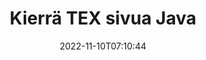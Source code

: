 ---
############################# Static ############################
layout: "auto-gen-merger"
date: 2022-11-10T07:10:44
draft: false
otherformats: pdf xps epub

############################# Head ############################
head_title: "Kierrä TEX sivua Java:ssa – Kierrä 90, 180, 270 kulmassa"
head_description: "Kierrä TEX-tiedoston tiettyjä tai kaikkia asiakirjasivuja 90, 180, 270 kiertokulmassa käyttämällä asiakirjojen yhdistämissovellusliittymää."

############################# Header ############################
title: "Kierrä TEX sivua Java"
description: "Kierrä TEX sivua muutamalla rivillä Java-koodia."
bg_image: "https://cms.admin.containerize.com/templates/aspose/App_Themes/V3/images/bg/header1.png"
bg_overlay: false
button:
    enable: true
    icon: "fas fa-arrow-down"
    label: "Lataa ilmainen kokeiluversio"
    link: "https://downloads.groupdocs.com/merger/java"

############################# SubMenu ############################
submenu:
    enable: true

    left:
        img_alt: "GroupDocs.Merger for Java"
        image: "https://cms.admin.containerize.com/templates/groupdocs/images/product-logos/90x90-noborder/groupdocs-merger-java.png"
        product: "GroupDocs.Merger"
        platform: "Java"

    middle:
        button:

            # button loop
            - link: "https://apireference.groupdocs.com/merger/java"
              text: "API-viite"

            # button loop
            - link: "https://github.com/groupdocs-merger"
              text: "Esimerkkejä koodista"

            # button loop
            - link: "https://products.groupdocs.app/merger/family"
              text: "Live-demoja"

            # button loop
            - link: "https://purchase.groupdocs.com/pricing/merger/java"
              text: "Hinnoittelu"

    right:
        link_download: "https://downloads.groupdocs.com/merger"
        link_learn: "https://docs.groupdocs.com/merger/java"
        link_buy: "https://purchase.groupdocs.com"

############################# About ############################
about:
    enable: true
    title: "Tietoja GroupDocs.Merger for Java API:sta"
    content: |
        [GroupDocs.Merger for Java](/fi/merger/java/) tarjoaa yksinkertaisen ratkaisun turvallisesti yhdistää ja jakaa useiden dokumenttimuotojen välillä, mukaan lukien PDF, Microsoft Office (Word, Excel, PowerPoint , OneNote), OpenDocument, HTML, kuvat ja monet muut Java-sovelluksissa. Lisäämällä vain muutaman rivin koodia voit suorittaa useita dokumenttitoimintoja, kuten siirtää, poistaa, kiertää, vaihtaa, purkaa tai muuttaa asiakirjan sivujen suuntaa. Asiakirjojen yhdistämissovellusliittymä tukee myös asiakirjasivujen esikatselua kuvana asiakirjan rakenteen, muotoilun ja sivun sisällön analysoimiseksi.
        
        GroupDocs.Merger API on oikea valinta yritysratkaisuille, jotka tarvitsevat tiedostosivujen kiertotoimintoja. Näitä sovellusliittymiä tuetaan hyvin kaikissa tärkeimmissä käyttöjärjestelmissä ja alustoissa, mukaan lukien J2SE 7.0 (1.7), J2SE 8.0 (1.8), Java 10.

############################# Steps ############################
steps:
    enable: true
    title_left: "Kierrä TEX tiedostosivua tuotteessa Java"
    content_left: |
        [GroupDocs.Merger for Java](/fi/merger/java/) tekee Java-kehittäjien helpoksi kiertää tiettyjä tai kaikkia sivuja TEX-tiedostossa 90:ssä , 180 tai 270 kiertokulma muutaman helpon vaiheen avulla.
        
        * Alusta **RotateOptions** halutulla kiertokulmalla ja sivunumeroilla.
        * Luo uusi esiintymä **Merger** ja anna lähdedokumentin polku rakentajaparametriksi.
        * Kutsu **rotatePages** ja välitä **RotateOptions**-objekti.
        * Soita **Save** ja määritä tiedostopolku tuloksena olevan asiakirjan tallentamiseksi.

    title_right: "Laitteistovaatimukset"
    content_right: |
        GroupDocs.Merger for Java API-liittymiä tuetaan kaikilla tärkeimmillä alustoilla ja käyttöjärjestelmillä. Ennen kuin suoritat alla olevan koodin, varmista, että sinulla on seuraavat edellytykset asennettuna järjestelmääsi.

        * Käyttöjärjestelmät: Microsoft Windows, Linux, MacOS
        * Kehitysympäristöt: NetBeans, IntelliJ IDEA, Eclipse
        * Kehykset: J2SE 7.0 (1.7), J2SE 8.0 (1.8), Java 10
        * Lataa tuotteen GroupDocs.Merger for Java uusin versio osoitteesta [Maven](https://repository.groupdocs.com/webapp/#/artifacts/browse/tree/General/repo/com/groupdocs/groupdocs-merger)
         
    code: |
     {{% merger/additional-styles %}}
     {{< merger/code-merger title="Kuinka kiertää TEX tiedostosivua käyttämällä Java esimerkkikoodia">}}

        ```java    
        // Pyöritä TEX tiedostosivua GroupDocs.Merger API:lla
        // Alusta RotateOptions-luokka määrittääksesi kiertokulman ja kierrettävät sivunumerot
        RotateOptions rotateOptions = new RotateOptions(RotateMode.Rotate180, new int[] { 2, 3 });

        // Toteuta yhdistäminen syötteellä TEX
        Merger merger = new Merger("input.tex");

        // Kutsu rotatePages-metodi ja välitä RotateOptions-objekti sille
        merger.rotatePages(rotateOptions);
    
        // Kutsu tallennustapa ja välitä haluttu tiedostopolku tulosteen tallentamiseksi
        merger.save("output.tex");
        ```
     {{< /merger/code-merger >}}

############################# Demos ############################
demos:
    enable: true
    title: "Live-esittelyt - Kierrä TEX tiedostosivua verkossa"
    content: |
       Pyöritä TEX tiedostosivua heti käymällä [GroupDocs.Merger Live Demos](https://products.groupdocs.app/splitter/rotate-pages/tex) -sivustolla.
       Live-demolla on seuraavat edut.
        
############################# About Formats ############################
about_formats:
    enable: true

############################# More Formats ############################
more_formats:
    enable: true
    title: "Kierrä muiden asiakirjamuotojen sivuja"
    content: |
        Java dokumentoi yhdistämis- ja split-sovellusliittymän tiedostomuodoille ja kuville. Pyöritä joitain suosittuja tiedostomuotoja alla kuvatulla tavalla.

############################# Back to top ###############################
back_to_top:
    enable: true
---